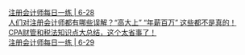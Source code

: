   
[注册会计师每日一练 | 6-28](http://www.dianyue.me/archives/638/t0cu8cfgrphsyf30/)  
[人们对注册会计师都有哪些误解？“高大上” “年薪百万” 这些都不是真的！](http://www.dianyue.me/archives/162/ljzmbsq1zx6gatnv/)  
[CPA财管和税法知识点大总结，这个太省事了！](http://www.dianyue.me/archives/416/j5cf3q6bni28l5qi/)  
[注册会计师每日一练 | 6-29](http://www.dianyue.me/archives/679/lj3xq4mohifzuz52/)